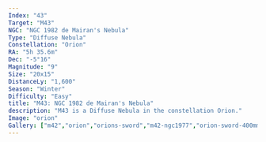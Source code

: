 ```yaml
---
Index: "43"
Target: "M43"
NGC: "NGC 1982 de Mairan's Nebula"
Type: "Diffuse Nebula"
Constellation: "Orion"
RA: "5h 35.6m"
Dec: "-5°16"
Magnitude: "9"
Size: "20x15"
DistanceLy: "1,600"
Season: "Winter"
Difficulty: "Easy"
title: "M43: NGC 1982 de Mairan's Nebula"
description: "M43 is a Diffuse Nebula in the constellation Orion."
Image: "orion"
Gallery: ["m42","orion","orions-sword","m42-ngc1977","orion-sword-400mm"]
---
```

